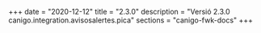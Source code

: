 +++
date        = "2020-12-12"
title       = "2.3.0"
description = "Versió 2.3.0 canigo.integration.avisosalertes.pica"
sections    = "canigo-fwk-docs"
+++